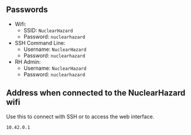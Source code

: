 ## Passwords

- Wifi:
    - SSID: `NuclearHazard`
    - Password: `nuclearhazard`
- SSH Command Line:
    - Username: `NuclearHazard`
    - Password: `nuclearhazard`
- RH Admin:
    - Username: `NuclearHazard`
    - Password: `nuclearhazard`

## Address when connected to the NuclearHazard wifi

Use this to connect with SSH or to access the web interface.

`10.42.0.1`
